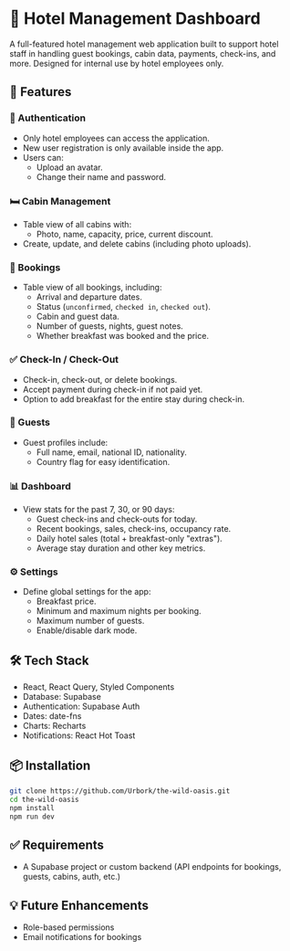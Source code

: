 # 🏨 Hotel Management Dashboard

A full-featured hotel management web application built to support hotel staff in handling guest bookings, cabin data, payments, check-ins, and more. Designed for internal use by hotel employees only.

## 🚀 Features

### 🔐 Authentication

- Only hotel employees can access the application.
- New user registration is only available inside the app.
- Users can:
  - Upload an avatar.
  - Change their name and password.

### 🛏️ Cabin Management

- Table view of all cabins with:
  - Photo, name, capacity, price, current discount.
- Create, update, and delete cabins (including photo uploads).

### 📅 Bookings

- Table view of all bookings, including:
  - Arrival and departure dates.
  - Status (`unconfirmed`, `checked in`, `checked out`).
  - Cabin and guest data.
  - Number of guests, nights, guest notes.
  - Whether breakfast was booked and the price.

### ✅ Check-In / Check-Out

- Check-in, check-out, or delete bookings.
- Accept payment during check-in if not paid yet.
- Option to add breakfast for the entire stay during check-in.

### 👤 Guests

- Guest profiles include:
  - Full name, email, national ID, nationality.
  - Country flag for easy identification.

### 📊 Dashboard

- View stats for the past 7, 30, or 90 days:
  - Guest check-ins and check-outs for today.
  - Recent bookings, sales, check-ins, occupancy rate.
  - Daily hotel sales (total + breakfast-only "extras").
  - Average stay duration and other key metrics.

### ⚙️ Settings

- Define global settings for the app:
  - Breakfast price.
  - Minimum and maximum nights per booking.
  - Maximum number of guests.
  - Enable/disable dark mode.

## 🛠️ Tech Stack

- React, React Query, Styled Components
- Database: Supabase
- Authentication: Supabase Auth
- Dates: date-fns
- Charts: Recharts
- Notifications: React Hot Toast

## 📦 Installation

```bash
git clone https://github.com/Urbork/the-wild-oasis.git
cd the-wild-oasis
npm install
npm run dev
```

## ✅ Requirements

- A Supabase project or custom backend (API endpoints for bookings, guests, cabins, auth, etc.)

## 💡 Future Enhancements

- Role-based permissions
- Email notifications for bookings
